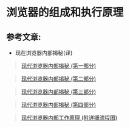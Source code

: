 # 浏览器的组成和执行原理

## 参考文章:
- 现在浏览器内部揭秘(译)
> [现代浏览器内部揭秘 (第一部分)](https://juejin.im/post/5b9b0932e51d450e9059c16a)

> [现代浏览器内部揭秘 (第二部分)](https://juejin.im/post/5bc293cf6fb9a05ce95c8468)

> [现代浏览器内部揭秘 (第三部分)](https://juejin.im/post/5bc29d56e51d450e9e4466cc)

> [现代浏览器内部揭秘 (第四部分)](https://juejin.im/post/5bc95247e51d450e40072e49)

> [现代浏览器内部工作原理 (附详细流程图)](https://juejin.im/post/5c726d236fb9a049e308ba4a)

